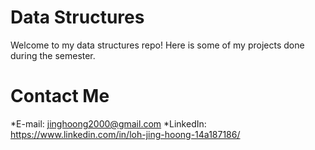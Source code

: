 # Data Structures

Welcome to my data structures repo! Here is some of my projects done during the semester.

# Contact Me
*E-mail: jinghoong2000@gmail.com
*LinkedIn: https://www.linkedin.com/in/loh-jing-hoong-14a187186/
